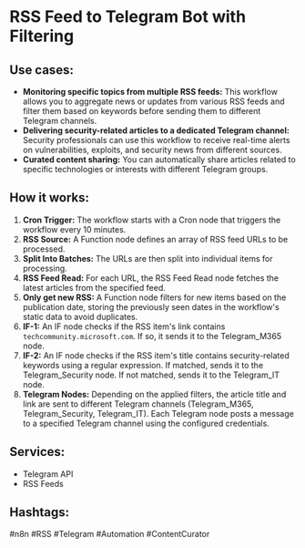 # RSS Feed to Telegram Bot with Filtering

## Use cases:

*   **Monitoring specific topics from multiple RSS feeds:** This workflow allows you to aggregate news or updates from various RSS feeds and filter them based on keywords before sending them to different Telegram channels.
*   **Delivering security-related articles to a dedicated Telegram channel:** Security professionals can use this workflow to receive real-time alerts on vulnerabilities, exploits, and security news from different sources.
*   **Curated content sharing:** You can automatically share articles related to specific technologies or interests with different Telegram groups.

## How it works:

1.  **Cron Trigger:** The workflow starts with a Cron node that triggers the workflow every 10 minutes.
2.  **RSS Source:** A Function node defines an array of RSS feed URLs to be processed.
3.  **Split Into Batches:** The URLs are then split into individual items for processing.
4.  **RSS Feed Read:** For each URL, the RSS Feed Read node fetches the latest articles from the specified feed.
5.  **Only get new RSS:** A Function node filters for new items based on the publication date, storing the previously seen dates in the workflow's static data to avoid duplicates.
6.  **IF-1:** An IF node checks if the RSS item's link contains `techcommunity.microsoft.com`. If so, it sends it to the Telegram_M365 node.
7.  **IF-2:** An IF node checks if the RSS item's title contains security-related keywords using a regular expression. If matched, sends it to the Telegram_Security node.  If not matched, sends it to the Telegram_IT node.
8.  **Telegram Nodes:** Depending on the applied filters, the article title and link are sent to different Telegram channels (Telegram_M365, Telegram_Security, Telegram_IT).  Each Telegram node posts a message to a specified Telegram channel using the configured credentials.

## Services:

*   Telegram API
*   RSS Feeds

## Hashtags:

#n8n #RSS #Telegram #Automation #ContentCurator
